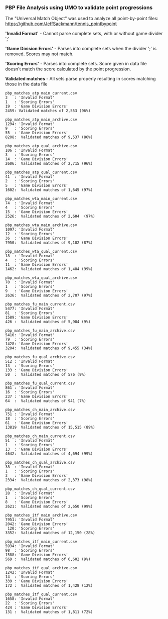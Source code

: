 ### PBP File Analysis using UMO to validate point progressions

The "Universal Match Object" was used to analyze all point-by-point files: https://github.com/JeffSackmann/tennis_pointbypoint

**'Invalid Format'**        - Cannot parse complete sets, with or without game divider ';'

**'Game Division Errors'**  - Parses into complete sets when the divider ';' is removed.  Scores may not match.

**'Scoring Errors'**        - Parses into complete sets.  Score given in data file doesn't match the score calculated by the point progression.

**Validated matches**       - All sets parse properly resulting in scores matching those in the data file

```
pbp_matches_atp_main_current.csv
3   : 'Invalid Format'
1   : 'Scoring Errors'
19  : 'Game Division Errors'
2459: Validated matches of 2,553 (96%)

pbp_matches_atp_main_archive.csv
1294: 'Invalid Format'
9   : 'Scoring Errors'
55  : 'Game Division Errors'
8208:  Validated matches of 9,537 (86%)

pbp_matches_atp_qual_archive.csv
106 : 'Invalid Format'
3   : 'Scoring Errors'
14  : 'Game Division Errors'
2606:  Validated matches of 2,715 (96%)

pbp_matches_atp_qual_current.csv
41  : 'Invalid Format'
2   : 'Scoring Errors'
5   : 'Game Division Errors'
1602:  Validated matches of 1,645 (97%)

pbp_matches_wta_main_current.csv
74  : 'Invalid Format'
4   : 'Scoring Errors'
15  : 'Game Division Errors'
2526:  Validated matches of 2,604  (97%)

pbp_matches_wta_main_archive.csv
1097: 'Invalid Format'
12  : 'Scoring Errors'
36  : 'Game Division Errors'
7950:  Validated matches of 9,102 (87%)

pbp_matches_wta_qual_current.csv
18  : 'Invalid Format'
4   : 'Scoring Errors'
11  : 'Game Division Errors'
1462:  Validated matches of 1,484 (99%)

pbp_matches_wta_qual_archive.csv
70  : 'Invalid Format'
1   : 'Scoring Errors'
9   : 'Game Division Errors'
2636:  Validated matches of 2,707 (97%)

pbp_matches_fu_main_current.csv
5477: 'Invalid Format'
81  : 'Scoring Errors'
1589: 'Game Division Errors'
426 :  Validated matches of 5,984 (9%)

pbp_matches_fu_main_archive.csv
5416: 'Invalid Format'
79  : 'Scoring Errors'
1428: 'Game Division Errors'
3204:  Validated matches of 9,455 (34%)

pbp_matches_fu_qual_archive.csv
512 : 'Invalid Format'
13  : 'Scoring Errors'
133 : 'Game Division Errors'
50  :  Validated matches of 576 (9%)

pbp_matches_fu_qual_current.csv
861 : 'Invalid Format'
16  : 'Scoring Errors'
237 : 'Game Division Errors'
64  :  Validated matches of 941 (7%)

pbp_matches_ch_main_archive.csv
751 : 'Invalid Format'
18  : 'Scoring Errors'
61  : 'Game Division Errors'
13819  Validated matches of 15,515 (89%)

pbp_matches_ch_main_current.csv
51  : 'Invalid Format'
1   : 'Scoring Errors'
13  : 'Game Division Errors'
4642:  Validated matches of 4,694 (99%)

pbp_matches_ch_qual_archive.csv
38  : 'Invalid Format'
1   : 'Scoring Errors'
3   : 'Game Division Errors'
2334:  Validated matches of 2,373 (98%)

pbp_matches_ch_qual_current.csv
28  : 'Invalid Format'
1   : 'Scoring Errors'
8   : 'Game Division Errors'
2621:  Validated matches of 2,650 (99%)

pbp_matches_itf_main_archive.csv
7951: 'Invalid Format'
2042: 'Game Division Errors'
 120: 'Scoring Errors'
3352:  Validated matches of 12,150 (28%)

pbp_matches_itf_main_current.csv
5934: 'Invalid Format'
98  : 'Scoring Errors'
1588: 'Game Division Errors'
569 :  Validated matches of 6,602 (9%)

pbp_matches_itf_qual_archive.csv
1242: 'Invalid Format'
14  : 'Scoring Errors'
339 : 'Game Division Errors'
172 :  Validated matches of 1,428 (12%)

pbp_matches_itf_qual_current.csv
1658: 'Invalid Format'
22  : 'Scoring Errors'
424 : 'Game Division Errors'
131 :  Validated matches of 1,811 (72%)
```
